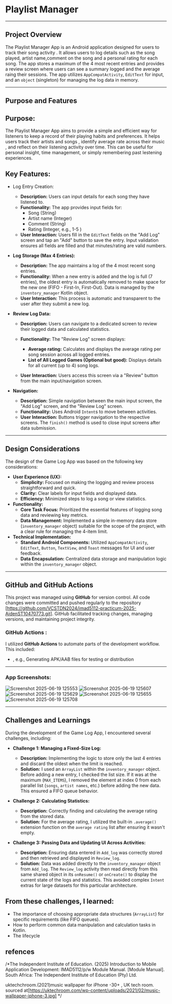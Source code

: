 # Playlist Manager

----------------------------------------------------------
## Project Overview

The Playlist Manager App is an Android application designed for users to track their song activity . It allows users to log details such as the song  played, artist name,comment on the song and a personal rating for each song. The app stores a maximum of the 4 most recent entries and provides a review screen where users can see a summary logged and the average raing  their sessions. The app utilizes `AppCompatActivity`, `EditText` for input, and an `object` (singleton) for managing the log data in memory.

------------------------------------------------------

## Purpose and Features

## Purpose:
The Playlist Manager App aims to provide a simple and efficient way for listeners to keep a record of their playing habits and preferences. It helps users track their artists and songs , identify average rate across their music , and reflect on their listening activity over time. This can be useful for personal insight, time management, or simply remembering past lestening experiences.

## Key Features:

- Log Entry Creation:
    - **Description:** Users can input details for each song they have listened to.
    - **Functionality:** The app provides input fields for:
        - Song (String)
        - Artist name (Integer)
        - Comment (String)
        - Rating (Integer, e.g., 1-5 )
    - **User Interaction:** Users fill in the `EditText` fields on the "Add Log" screen and tap an "Add" button to save the entry. Input validation ensures all fields are filled and that minutes/rating are valid numbers.

- **Log Storage (Max 4 Entries):**
    - **Description:** The app maintains a log of the 4 most recent song entries.
    - **Functionality:** When a new entry is added and the log is full (7 entries), the oldest entry is automatically removed to make space for the new one (FIFO - First-In, First-Out). Data is managed by the `inventory_manager` Kotlin object.
    - **User Interaction:** This process is automatic and transparent to the user after they submit a new log.

- **Review Log Data:**
    - **Description:** Users can navigate to a dedicated screen to review their logged data and calculated statistics.
    - **Functionality:** The "Review Log" screen displays:
       
        - **Average rating:** Calculates and displays the average rating per song session across all logged entries.
        - **List of All Logged Games (Optional but good):** Displays details for all current (up to 4) song logs.
    - **User Interaction:** Users access this screen via a "Review" button from the main input/navigation screen.

- **Navigation:**
    - **Description:** Simple navigation between the main input screen, the "Add Log" screen, and the "Review Log" screen.
    - **Functionality:** Uses Android `Intent`s to move between activities.
    - **User Interaction:** Buttons trigger navigation to the respective screens. The `finish()` method is used to close input screens after data submission.

------------------------------------------

## Design Considerations

The design of the Game Log App was based on the following key considerations:

- **User Experience (UX):**
    - **Simplicity:** Focused on making the logging and review process straightforward and quick.
    - **Clarity:** Clear labels for input fields and displayed data.
    - **Efficiency:** Minimized steps to log a song or view statistics.
- **Functionality:**
    - **Core Task Focus:** Prioritized the essential features of logging song data and reviewing key metrics.
    - **Data Management:** Implemented a simple in-memory data store (`inventory_manager` object) suitable for the scope of the project, with a clear rule for managing the 4-item limit.
- **Technical Implementation:**
    - **Standard Android Components:** Utilized `AppCompatActivity`, `EditText`, `Button`, `TextView`, and `Toast` messages for UI and user feedback.
    - **Data Encapsulation:** Centralized data storage and manipulation logic within the `inventory_manager` object.

-----------------------------------------------------
## GitHub and GitHub Actions 

This project was managed using **GitHub** for version control. All code changes were committed and pushed regularly to the repository [https://github.com/VCSTDN2024/imad5112-practicum-2025-AidenST10470773.git]. GitHub facilitated tracking changes, managing versions, and maintaining project integrity.

### GitHub Actions :
I utilized **GitHub Actions** to automate parts of the development workflow. This included:
- , e.g., Generating APK/AAB files for testing or distribution



-------------------------------------------------------

### App Screenshots:
![Screenshot 2025-06-19 125553](https://github.com/user-attachments/assets/770a5b67-deeb-4a77-a88d-c1214933dc19)
![Screenshot 2025-06-19 125607](https://github.com/user-attachments/assets/698d1f24-ab7b-48e0-9a0a-2cb1019f87cc)
![Screenshot 2025-06-19 125629](https://github.com/user-attachments/assets/11e03cdd-c82c-46b2-9c73-bec54c8b2f9c)
![Screenshot 2025-06-19 125655](https://github.com/user-attachments/assets/771981f8-f8f9-4872-b998-dd621d966276)
![Screenshot 2025-06-19 125708](https://github.com/user-attachments/assets/3dbe3f8a-c784-4c05-b76c-c3f62aaf2dd5)


-----------------------------------------------

## Challenges and Learnings

During the development of the Game Log App, I encountered several challenges, including:

- **Challenge 1: Managing a Fixed-Size Log:**
    - **Description:** Implementing the logic to store only the last 4 entries and discard the oldest when the limit is reached.
    - **Solution:** I used an `ArrayList` within the `inventory_manager` object. Before adding a new entry, I checked the list size. If it was at the maximum (`MAX_ITEMS`), I removed the element at index 0 from each parallel list (`songs`, `artist names`, etc.) before adding the new data. This ensured a FIFO queue behavior.

- **Challenge 2: Calculating Statistics:**
    - **Description:** Correctly finding  and calculating the average rating from the stored data.
    - **Solution:**  For the average rating, I utilized the built-in `.average()` extension function on the `average rating` list after ensuring it wasn't empty.



- **Challenge 3: Passing Data and Updating UI Across Activities:**
    - **Description:** Ensuring data entered in `Add_log` was correctly stored and then retrieved and displayed in `Review_log`.
    - **Solution:** Data was added directly to the `inventory_manager` object from `Add_log`. The `Review_log` activity then read directly from this same shared object in its `onResume()` or `onCreate()` to display the current state of the logs and statistics. This avoided complex `Intent` extras for large datasets for this particular architecture.

## From these challenges, I learned:
- The importance of choosing appropriate data structures (`ArrayList`) for specific requirements (like FIFO queues).
- How to perform common data manipulation and calculation tasks in Kotlin.
- The lifecycle


## refences
/*The Independent Institute of Education. (2025) Introduction to Mobile Application Development:
 IMAD5112/p/w Module Manual. [Module Manual]. South Africa: The Independent Institute of Education (Pty) Ltd.

uktechchroom.(2021)music wallpaper for iPhone -30+ , UK tech room. sourced at[https://uktechroom.com/wp-content/uploads/2021/02/music-wallpaper-iphone-3.jpg]
*/

